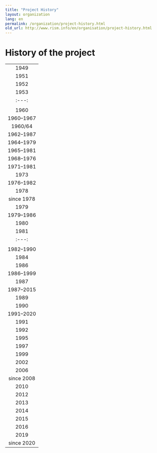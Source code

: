 ```yaml
---
title: "Project History"
layout: organization
lang: en
permalink: /organization/project-history.html
old_url: http://www.rism.info/en/organisation/project-history.html
---
```


# History of the project

|  |
| :---: |
| 1949 | Decision to establish an International Inventory of Musical Sources through the [International Musicological Society (IMS)](https://www.musicology.org/){:target="_blank"} |
| 1951 | Decision to carry out the project in cooperation with the [International Association of Music Libraries, Music Archives and Music Documentation Centres (IAML)](http://www.iaml.info/){:target="_blank"} |
| 1952 | First conference of the Commission Mixte set up by both organizations. Elaboration of a master plan |
| 1953 | Establishment of the first secretariat in Paris. Director: François Lesure  |
| :---: |
| |![1953](/images/organization/history-1953.png)  *1st RISM meeting, Paris 1953: François Lesure, Vladimir Fedorov, Nanie Bridgman, Nino Pirotta* |
| 1960 | Zentralredaktion in Kassel established |
| 1960–1967 | Director of the Zentralredaktion: Dr. Friedrich W. Riedel |
| 1960/64 | First publications of series B: 1960 B/I: François Lesure: _Recueils Imprimés XVIe-XVIIe Siècles_; 1964 B/II: François Lesure: _Recueils Imprimés XVIIIe Siècle_. Since then more than 30 volumes have been published; see the [RISM publications](/publications.html#series-b-bibliographies-organized-by-topic) |
| 1962–1987 | Financial support from the City of Kassel |
| 1964–1979 | Financial support from the Ford Foundation |
| 1965–1981 | Financial support from Stiftung Volkswagenwerk Hannover |
| 1968–1976 | Director of the Zentralredaktion: Dr. Karlheinz Schlager |
| 1971–1981 | Publication of A/I: [_Einzeldrucke vor 1800_ (Individual Prints before 1800)](/publications.html#series-a-inventories-of-musical-sources); 9 volumes |
| 1973 | Establishment of regulations with regard to form and content for the description of manuscripts by the Advisory Research Committee |
| 1976–1982 | Director of the Zentralredaktion: Dr. Helmut Rösing |
| 1978 | Start of [series A/II](/publications.html#series-a-inventories-of-musical-sources): Publication of the [catalogue of the Fürstlich Hohenlohe-Langenburg'sche Schlossbibliothek](/publications/bibliography.html#1978) in *Fontes* |
| since 1978 | Support from UNESCO Conseil International de la Philosophie et des Sciences Humaines |
| 1979 | Foundation of the association Internationales Quellenlexikon der Musik e.V. First publications of series C: C/IV: Cecil Hill, Katya Manor, James Siddons, Dorothy Freed, *Directory of Music Research Libraries. Volume 4: Australia, Israel, Japan, New Zealand*. Since then, 5 volumes have appeared in series C (some revised; see [RISM publications](/publications.html#series-c-directory-of-music-research-libraries) |
| 1979–1986 | Publication of three [special volumes](/publications.html#special-volumes): Norbert Böker-Heil, Harald Heckmann, Ilse Kindermann: *Das Tenorlied. Mehrstimmige Lieder in deutschen Quellen 1450- 1580* |
| 1980 | Inclusion of the Zentralredaktion in the "Akademienprogramm" financed by state and federal governments through the Conference of the Academies of Sciences |
| 1981 | Publication of the [guidelines for series A/II](/publications/bibliography.html#1981) in *Fontes* |
| :---: |
| |![1981](/images/organization/history-fontes.png) *Meeting of the Commission mixte, Budapest 1981: Israel Adler, Pierluigi Petrobelli, Barry S. Brook, Clemens von Gleich, Helmut Rösing, Wolfgang Rehm, Harald Heckmann*
| 1982–1990 | Director of the Zentralredaktion: Dr. Joachim Schlichte |
| 1984 | First microfiche edition of series A/II |
| 1986 | Second microfiche edition of series A/II |
| 1986–1999 | Publication of A/I *Einzeldrucke vor 1800 (Individual Prints before 1800): Addenda et Corrigenda* (4 volumes) |
| 1987 | Zentralredaktion moves to Frankfurt am Main, Stadt- und Universitätsbibliothek at Goethe Universität |
| 1987–2015 | Financial support from the City of Frankfurt |
| 1989 | Publication of [INFO-RISM No. 1](/publications/info-rism.html). Regular issues until 2001 |
| 1990 | Introduction of the program PIKaDo to catalog musical sources |
| 1991–2020 | Director of the Zentralredaktion: Klaus Keil |
| 1991 | Establishment of a subcommission of the Commission Mixte for libretti. Transfer of approx. 90,000 entries from series A/II to the PIKaDo program by RISM Germany |
| 1992 | Publication of *Libretti in deutschen Bibliotheken. Katalog der gedruckten Texte zu Opern, Oratorien, Kantaten, Schuldramen, Balletten und Gelegenheitskompositionen von den Anfängen bis zur Mitte des 19. Jahrhunderts*. Microfiche edition |
| 1995 | First CD-ROM edition of series A/II (K.G. Saur). New editions annually until 2008. |
| 1997 | First version of internet database of series A/II, a joint project of the RISM Zentralredaktion and the U.S. RISM Office at Harvard University. |
| 1999 | Publication of the RISM library sigla as a [complete index](/publications.html#special-volumes) |
| 2002 | International congress: **Scientific and Technological Challenges of Musicological Source Research at International Level — 50 Years RISM**. Second version of internet database of Series A/II with biannual updates. Provider: National Information Services Corporation (NISC USA) |
| 2006 | Introduction of the program Kallisto to catalog musical sources; PIKaDo phased out |
| since 2008 | Database offered through EBSCO |
| 2010 | RISM Catalog of Musical Sources database launched online free of charge with monthly updates at [https://opac.rism.info/](https://opac.rism.info/){:blank}, a project of the RISM Zentralredaktion in cooperation with the Bavarian State Library (Munich) and the State Library of Berlin.  |
| 2012 | International conference: **[Music Documentation in Libraries, Scholarship, and Practice](/publications/conferences/conference-2012.html)** |
| 2013 | RISM data offered as open data through the RISM Catalog of Musical Sources |
| 2014 | RISM data offered as linked open data through the RISM Catalog of Musical Sources |
| 2015 | International conference: [RISM Colloquium](/publications/conferences/colloquium-2015.html). Updated German-English [RISM brochure](/publications/brochures.html) published |
| 2016 | International conference: [Documenting Musical Sources in Latin America](/publications/conferences/latin-america-conference-2016.html). Use of Kallisto ends; cataloging program Muscat adopted for the international RISM project, in cooperation with RISM Switzerland |
| 2019 | International conference: [Works, Work Titles, Work Authorities: Perspectives on Introducing a Work Level in RISM](/publications/conferences/work-level-2019.html) |
| since 2020 | Director of the Zentralredaktion: Dr. Balázs Mikusi |
